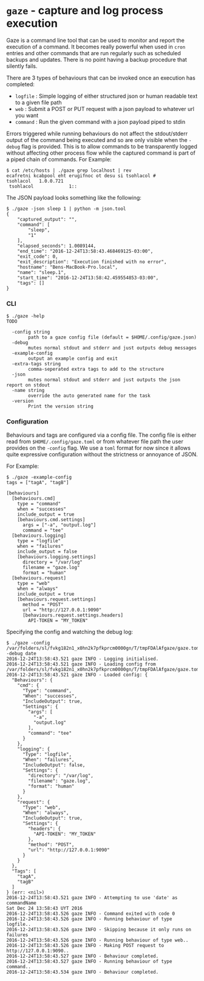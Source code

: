 # `gaze` - capture and log process execution

Gaze is a command line tool that can be used to monitor and report the execution of a command. It becomes really
powerful when used in `cron` entries and other commands that are run regularly such as scheduled backups and
updates. There is no point having a backup procedure that silently fails.


There are 3 types of behaviours that can be invoked once an execution has completed:
- `logfile` : Simple logging of either structured json or human readable text to a given file path
- `web` : Submit a POST or PUT request with a json payload to whatever url you want
- `command` : Run the given command with a json payload piped to stdin


Errors triggered while running behaviours do not affect the stdout/stderr output of the
command being executed and so are only visible when the `-debug` flag is provided. This is to allow commands to be
transparently logged without affecting other process flow while the captured command is part of a piped chain of
commands. For Example:

```
$ cat /etc/hosts | ./gaze grep localhost | rev
ecafretni kcabpool eht erugifnoc ot desu si tsohlacol #
tsohlacol	1.0.0.721
 tsohlacol             1::
```

The JSON payload looks something like the following:

```
$ ./gaze -json sleep 1 | python -m json.tool
{
    "captured_output": "",
    "command": [
        "sleep",
        "1"
    ],
    "elapsed_seconds": 1.0089144,
    "end_time": "2016-12-24T13:58:43.468469125-03:00",
    "exit_code": 0,
    "exit_description": "Execution finished with no error",
    "hostname": "Bens-MacBook-Pro.local",
    "name": "sleep.1",
    "start_time": "2016-12-24T13:58:42.459554853-03:00",
    "tags": []
}
```

### CLI

```
$ ./gaze -help
TODO

  -config string
    	path to a gaze config file (default = $HOME/.config/gaze.json)
  -debug
    	mutes normal stdout and stderr and just outputs debug messages
  -example-config
    	output an example config and exit
  -extra-tags string
    	comma-seperated extra tags to add to the structure
  -json
    	mutes normal stdout and stderr and just outputs the json report on stdout
  -name string
    	override the auto generated name for the task
  -version
    	Print the version string
```

### Configuration


Behaviours and tags are configured via a config file. The config file is either read from 
`$HOME/.config/gaze.toml` or from whatever file path the user provides on the `-config` flag. We use a `toml` 
format for now since it allows quite expressive configuration without the strictness or annoyance of JSON.

For Example:

```
$ ./gaze -example-config
tags = ["tagA", "tagB"]

[behaviours]
  [behaviours.cmd]
    type = "command"
    when = "successes"
    include_output = true
    [behaviours.cmd.settings]
      args = ["-a", "output.log"]
      command = "tee"
  [behaviours.logging]
    type = "logfile"
    when = "failures"
    include_output = false
    [behaviours.logging.settings]
      directory = "/var/log"
      filename = "gaze.log"
      format = "human"
  [behaviours.request]
    type = "web"
    when = "always"
    include_output = true
    [behaviours.request.settings]
      method = "POST"
      url = "http://127.0.0.1:9090"
      [behaviours.request.settings.headers]
        API-TOKEN = "MY_TOKEN"
```

Specifying the config and watching the debug log:
```
$ ./gaze -config /var/folders/sl/fvkg182n1_x0hn2k7pfkprcm0000gn/T/tmpFDAlAfgaze/gaze.toml -debug date
2016-12-24T13:58:43.521 gaze INFO - Logging initialised.
2016-12-24T13:58:43.521 gaze INFO - Loading config from /var/folders/sl/fvkg182n1_x0hn2k7pfkprcm0000gn/T/tmpFDAlAfgaze/gaze.toml
2016-12-24T13:58:43.521 gaze INFO - Loaded config: {
  "Behaviours": {
    "cmd": {
      "Type": "command",
      "When": "successes",
      "IncludeOutput": true,
      "Settings": {
        "args": [
          "-a",
          "output.log"
        ],
        "command": "tee"
      }
    },
    "logging": {
      "Type": "logfile",
      "When": "failures",
      "IncludeOutput": false,
      "Settings": {
        "directory": "/var/log",
        "filename": "gaze.log",
        "format": "human"
      }
    },
    "request": {
      "Type": "web",
      "When": "always",
      "IncludeOutput": true,
      "Settings": {
        "headers": {
          "API-TOKEN": "MY_TOKEN"
        },
        "method": "POST",
        "url": "http://127.0.0.1:9090"
      }
    }
  },
  "Tags": [
    "tagA",
    "tagB"
  ]
} (err: <nil>)
2016-12-24T13:58:43.521 gaze INFO - Attempting to use 'date' as commandName
Sat Dec 24 13:58:43 UYT 2016
2016-12-24T13:58:43.526 gaze INFO - Command exited with code 0
2016-12-24T13:58:43.526 gaze INFO - Running behaviour of type logfile..
2016-12-24T13:58:43.526 gaze INFO - Skipping because it only runs on failures
2016-12-24T13:58:43.526 gaze INFO - Running behaviour of type web..
2016-12-24T13:58:43.526 gaze INFO - Making POST request to http://127.0.0.1:9090..
2016-12-24T13:58:43.527 gaze INFO - Behaviour completed.
2016-12-24T13:58:43.527 gaze INFO - Running behaviour of type command..
2016-12-24T13:58:43.534 gaze INFO - Behaviour completed.
```
